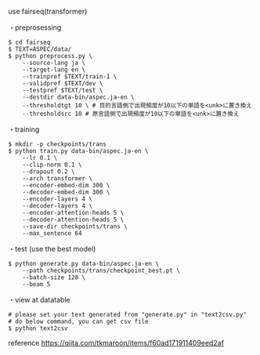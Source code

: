 use fairseq(transformer)

・preprosessing
```
$ cd fairseq
$ TEXT=ASPEC/data/
$ python preprocess.py \
    --source-lang ja \ 
    --target-lang en \
    --trainpref $TEXT/train-1 \
    --validpref $TEXT/dev \
    --testpref $TEXT/test \
    --destdir data-bin/aspec.ja-en \
    --thresholdtgt 10 \ # 目的言語側で出現頻度が10以下の単語を<unk>に置き換え
    --thresholdsrc 10 # 原言語側で出現頻度が10以下の単語を<unk>に置き換え
```

・training
```
$ mkdir -p checkpoints/trans
$ python train.py data-bin/aspec.ja-en \
    --lr 0.1 \
    --clip-norm 0.1 \
    --dropout 0.2 \
    --arch transformer \
    --encoder-embed-dim 300 \
    --decoder-embed-dim 300 \
    --encoder-layers 4 \
    --decoder-layers 4 \
    --encoder-attention-heads 5 \
    --decoder-attention-heads 5 \
    --save-dir checkpoints/trans \
    --max_sentence 64
```

・test (use the best model)
```
$ python generate.py data-bin/aspec.ja-en \
    --path checkpoints/trans/checkpoint_best.pt \
    --batch-size 128 \
    --beam 5
```

・view at datatable
```
# please set your text generated from "generate.py" in "text2csv.py"
# do below command, you can get csv file
$ python text2csv
```

reference
https://qiita.com/tkmaroon/items/f60ad171911409eed2af
